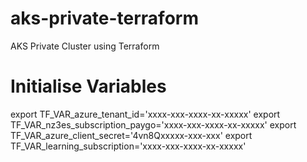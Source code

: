 # aks-private-terraform
AKS Private Cluster using Terraform

# Initialise Variables
export TF_VAR_azure_tenant_id='xxxx-xxx-xxxx-xx-xxxxx'
export TF_VAR_nz3es_subscription_paygo='xxxx-xxx-xxxx-xx-xxxxx'
export TF_VAR_azure_client_secret='4vn8Qxxxxx-xxx-xxx'
export TF_VAR_learning_subscription='xxxx-xxx-xxxx-xx-xxxxx'
